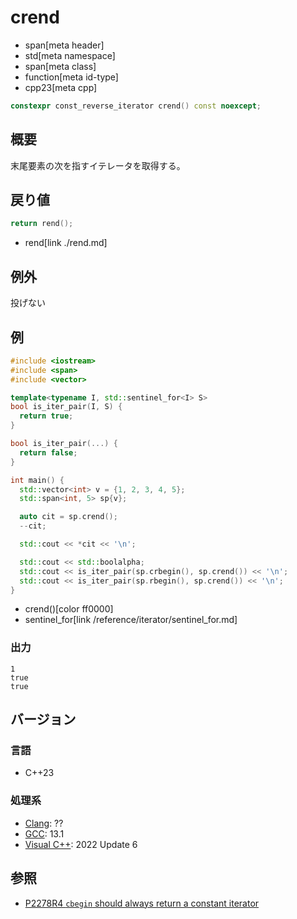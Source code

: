 # crend
* span[meta header]
* std[meta namespace]
* span[meta class]
* function[meta id-type]
* cpp23[meta cpp]

```cpp
constexpr const_reverse_iterator crend() const noexcept;
```

## 概要
末尾要素の次を指すイテレータを取得する。


## 戻り値

```cpp
return rend();
```
* rend[link ./rend.md]


## 例外
投げない

## 例
```cpp example
#include <iostream>
#include <span>
#include <vector>

template<typename I, std::sentinel_for<I> S>
bool is_iter_pair(I, S) {
  return true;
}

bool is_iter_pair(...) {
  return false;
}

int main() {
  std::vector<int> v = {1, 2, 3, 4, 5};
  std::span<int, 5> sp{v};

  auto cit = sp.crend();
  --cit;

  std::cout << *cit << '\n';

  std::cout << std::boolalpha;
  std::cout << is_iter_pair(sp.crbegin(), sp.crend()) << '\n';
  std::cout << is_iter_pair(sp.rbegin(), sp.crend()) << '\n';
}
```
* crend()[color ff0000]
* sentinel_for[link /reference/iterator/sentinel_for.md]

### 出力
```
1
true
true
```

## バージョン
### 言語
- C++23

### 処理系
- [Clang](/implementation.md#clang): ??
- [GCC](/implementation.md#gcc): 13.1
- [Visual C++](/implementation.md#visual_cpp): 2022 Update 6

## 参照
- [P2278R4 `cbegin` should always return a constant iterator](https://www.open-std.org/jtc1/sc22/wg21/docs/papers/2022/p2278r4.html)
